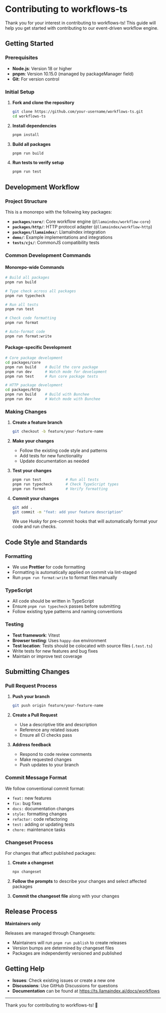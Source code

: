 # Contributing to workflows-ts

Thank you for your interest in contributing to workflows-ts! This guide will help you get started with contributing to our event-driven workflow engine.

## Getting Started

### Prerequisites

- **Node.js**: Version 18 or higher
- **pnpm**: Version 10.15.0 (managed by packageManager field)
- **Git**: For version control

### Initial Setup

1. **Fork and clone the repository**

   ```bash
   git clone https://github.com/your-username/workflows-ts.git
   cd workflows-ts
   ```

2. **Install dependencies**

   ```bash
   pnpm install
   ```

3. **Build all packages**

   ```bash
   pnpm run build
   ```

4. **Run tests to verify setup**
   ```bash
   pnpm run test
   ```

## Development Workflow

### Project Structure

This is a monorepo with the following key packages:

- **`packages/core/`**: Core workflow engine (`@llamaindex/workflow-core`)
- **`packages/http/`**: HTTP protocol adapter (`@llamaindex/workflow-http`)
- **`packages/llamaindex/`**: LlamaIndex integration
- **`demo/`**: Example implementations and integrations
- **`tests/cjs/`**: CommonJS compatibility tests

### Common Development Commands

#### Monorepo-wide Commands

```bash
# Build all packages
pnpm run build

# Type check across all packages
pnpm run typecheck

# Run all tests
pnpm run test

# Check code formatting
pnpm run format

# Auto-format code
pnpm run format:write
```

#### Package-specific Development

```bash
# Core package development
cd packages/core
pnpm run build    # Build the core package
pnpm run dev      # Watch mode for development
pnpm run test     # Run core package tests

# HTTP package development
cd packages/http
pnpm run build    # Build with Bunchee
pnpm run dev      # Watch mode with Bunchee
```

### Making Changes

1. **Create a feature branch**

   ```bash
   git checkout -b feature/your-feature-name
   ```

2. **Make your changes**
   - Follow the existing code style and patterns
   - Add tests for new functionality
   - Update documentation as needed

3. **Test your changes**

   ```bash
   pnpm run test           # Run all tests
   pnpm run typecheck      # Check TypeScript types
   pnpm run format         # Verify formatting
   ```

4. **Commit your changes**

   ```bash
   git add .
   git commit -m "feat: add your feature description"
   ```

   We use Husky for pre-commit hooks that will automatically format your code and run checks.

## Code Style and Standards

### Formatting

- We use **Prettier** for code formatting
- Formatting is automatically applied on commit via lint-staged
- Run `pnpm run format:write` to format files manually

### TypeScript

- All code should be written in TypeScript
- Ensure `pnpm run typecheck` passes before submitting
- Follow existing type patterns and naming conventions

### Testing

- **Test framework**: Vitest
- **Browser testing**: Uses `happy-dom` environment
- **Test location**: Tests should be colocated with source files (`.test.ts`)
- Write tests for new features and bug fixes
- Maintain or improve test coverage

## Submitting Changes

### Pull Request Process

1. **Push your branch**

   ```bash
   git push origin feature/your-feature-name
   ```

2. **Create a Pull Request**
   - Use a descriptive title and description
   - Reference any related issues
   - Ensure all CI checks pass

3. **Address feedback**
   - Respond to code review comments
   - Make requested changes
   - Push updates to your branch

### Commit Message Format

We follow conventional commit format:

- `feat:` new features
- `fix:` bug fixes
- `docs:` documentation changes
- `style:` formatting changes
- `refactor:` code refactoring
- `test:` adding or updating tests
- `chore:` maintenance tasks

### Changeset Process

For changes that affect published packages:

1. **Create a changeset**

   ```bash
   npx changeset
   ```

2. **Follow the prompts** to describe your changes and select affected packages

3. **Commit the changeset file** along with your changes

## Release Process

**Maintainers only**

Releases are managed through Changesets:

- Maintainers will run `pnpm run publish` to create releases
- Version bumps are determined by changeset files
- Packages are independently versioned and published

## Getting Help

- **Issues**: Check existing issues or create a new one
- **Discussions**: Use GitHub Discussions for questions
- **Documentation** can be found at https://ts.llamaindex.ai/docs/workflows

---

Thank you for contributing to workflows-ts! 🚀
